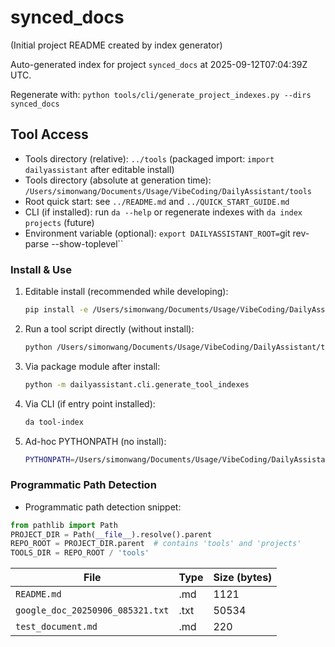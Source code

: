 # synced_docs

(Initial project README created by index generator)


<!-- AUTO_PROJECT_INDEX:START -->
Auto-generated index for project `synced_docs` at 2025-09-12T07:04:39Z UTC.
<!-- DAILYASSISTANT_TOOLS_PATH=../tools -->
Regenerate with: `python tools/cli/generate_project_indexes.py --dirs synced_docs`

## Tool Access
- Tools directory (relative): `../tools` (packaged import: `import dailyassistant` after editable install)
- Tools directory (absolute at generation time): `/Users/simonwang/Documents/Usage/VibeCoding/DailyAssistant/tools`
- Root quick start: see `../README.md` and `../QUICK_START_GUIDE.md`
- CLI (if installed): run `da --help` or regenerate indexes with `da index projects` (future)
- Environment variable (optional): `export DAILYASSISTANT_ROOT=`git rev-parse --show-toplevel``

### Install & Use
1. Editable install (recommended while developing):
   ````bash
   pip install -e /Users/simonwang/Documents/Usage/VibeCoding/DailyAssistant
   ````
2. Run a tool script directly (without install):
   ````bash
   python /Users/simonwang/Documents/Usage/VibeCoding/DailyAssistant/tools/cli/generate_tool_indexes.py
   ````
3. Via package module after install:
   ````bash
   python -m dailyassistant.cli.generate_tool_indexes
   ````
4. Via CLI (if entry point installed):
   ````bash
   da tool-index
   ````
5. Ad-hoc PYTHONPATH (no install):
   ````bash
   PYTHONPATH=/Users/simonwang/Documents/Usage/VibeCoding/DailyAssistant python /Users/simonwang/Documents/Usage/VibeCoding/DailyAssistant/tools/cli/generate_project_indexes.py --dirs synced_docs
   ````

### Programmatic Path Detection
- Programmatic path detection snippet:

```python
from pathlib import Path
PROJECT_DIR = Path(__file__).resolve().parent
REPO_ROOT = PROJECT_DIR.parent  # contains 'tools' and 'projects'
TOOLS_DIR = REPO_ROOT / 'tools'
```

| File | Type | Size (bytes) |
|------|------|-------------|
| `README.md` | .md | 1121 |
| `google_doc_20250906_085321.txt` | .txt | 50534 |
| `test_document.md` | .md | 220 |

<!-- AUTO_PROJECT_INDEX:END -->
